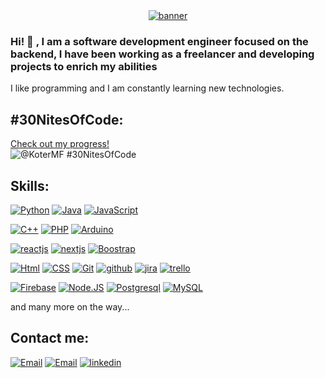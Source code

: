 <div align="center">
  <a href="https://postimages.org/" target="_blank">
    <img src="https://i.postimg.cc/Y98BX4sc/banner.gif" alt="banner">
  </a>
</div>

### Hi! 👋 , I am a software development engineer focused on the backend, I have been working as a freelancer and developing projects to enrich my abilities


I like programming and I am constantly learning new technologies.

## #30NitesOfCode:
  [Check out my progress!](https://www.codedex.io/@KoterMF/30-nites-of-code)  
  ![@KoterMF #30NitesOfCode](https://www.codedex.io/api/petStatus?user=KoterMF)


## Skills:

[![Python](https://img.shields.io/badge/Python-3776AB?style=for-the-badge&logo=python&logoColor=white&labelColor=101010)]()
[![Java](https://img.shields.io/badge/Java-F80000?style=for-the-badge&logo=oracle&logoColor=white&labelColor=101010)]()
[![JavaScript](https://img.shields.io/badge/JavaScript-F7DF1E?style=for-the-badge&logo=javascript&logoColor=white&labelColor=101010)]()
</br>

[![C++](https://img.shields.io/badge/C++-00599C?style=for-the-badge&logo=Cplusplus&logoColor=white&labelColor=101010)]()
[![PHP](https://img.shields.io/badge/PHP-777BB4?style=for-the-badge&logo=php&logoColor=white&labelColor=101010)]()
[![Arduino](https://img.shields.io/badge/Arduino_Code-00878F?style=for-the-badge&logo=Arduino&logoColor=white&labelColor=101010)]()
</br>

[![reactjs](https://img.shields.io/badge/Reactjs-61DAFB?style=for-the-badge&logo=react&logoColor=white&labelColor=101010)]()
[![nextjs](https://img.shields.io/badge/NextJS-000000?style=for-the-badge&logo=next.js&logoColor=white&labelColor=101010)]()
[![Boostrap](https://img.shields.io/badge/bootstrap-7952B3?style=for-the-badge&logo=bootstrap&logoColor=white&labelColor=101010)]()
</br>

[![Html](https://img.shields.io/badge/html-E34F26?style=for-the-badge&logo=html5&logoColor=white&labelColor=101010)]()
[![CSS](https://img.shields.io/badge/CSS-1572B6?style=for-the-badge&logo=css3&logoColor=white&labelColor=101010)]()
[![Git](https://img.shields.io/badge/GIT-F05032?style=for-the-badge&logo=GIT&logoColor=white&labelColor=101010)]()
[![github](https://img.shields.io/badge/github-181717?style=for-the-badge&logo=github&logoColor=white&labelColor=101010)]()
[![jira](https://img.shields.io/badge/jira-0052CC?style=for-the-badge&logo=jira&logoColor=white&labelColor=101010)]()
[![trello](https://img.shields.io/badge/trello-0052CC?style=for-the-badge&logo=trello&logoColor=white&labelColor=101010)]()
</br>

[![Firebase](https://img.shields.io/badge/Firebase-FFCA28?style=for-the-badge&logo=firebase&logoColor=white&labelColor=101010)]()
[![Node.JS](https://img.shields.io/badge/Node.JS-339933?style=for-the-badge&logo=node.js&logoColor=white&labelColor=101010)]()
[![Postgresql](https://img.shields.io/badge/postgresql-47A248?style=for-the-badge&logo=postgresql&logoColor=white&labelColor=101010)]()
[![MySQL](https://img.shields.io/badge/MySQL-4479A1?style=for-the-badge&logo=mysql&logoColor=white&labelColor=101010)]()
</br>

and many more on the way...


## Contact me:

[![Email](https://img.shields.io/badge/danielvazquezop7@outlook.com-44a3f1?style=for-the-badge&logo=Microsoft&logoColor=white&labelColor=101010)](mailto:danielvazquezop7@outlook.com)
[![Email](https://img.shields.io/badge/danierfl24@gmail.com-72ae2d?style=for-the-badge&logo=gmail&logoColor=white&labelColor=101010)](mailto:danierfl24@gmail.com)
[![linkedin](https://img.shields.io/badge/linkedin-72ae2d?style=for-the-badge&logo=linkedin&logoColor=white&labelColor=101010)](https://www.linkedin.com/in/jos%C3%A9-daniel-v%C3%A1zquez-franco-28039b210/)
